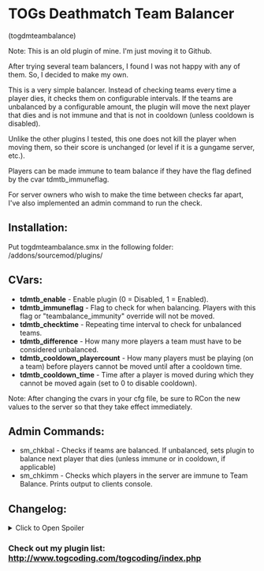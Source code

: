 # TOGs Deathmatch Team Balancer
(togdmteambalance)

Note: This is an old plugin of mine. I'm just moving it to Github.

After trying several team balancers, I found I was not happy with any of them. So, I decided to make my own.

This is a very simple balancer. Instead of checking teams every time a player dies, it checks them on configurable intervals. If the teams are unbalanced by a configurable amount, the plugin will move the next player that dies and is not immune and that is not in cooldown (unless cooldown is disabled).

Unlike the other plugins I tested, this one does not kill the player when moving them, so their score is unchanged (or level if it is a gungame server, etc.).

Players can be made immune to team balance if they have the flag defined by the cvar tdmtb_immuneflag.

For server owners who wish to make the time between checks far apart, I've also implemented an admin command to run the check.




## Installation:
Put togdmteambalance.smx in the following folder: /addons/sourcemod/plugins/


## CVars:
* **tdmtb_enable** - Enable plugin (0 = Disabled, 1 = Enabled).
* **tdmtb_immuneflag** - Flag to check for when balancing. Players with this flag or "teambalance_immunity" override will not be moved.
* **tdmtb_checktime** - Repeating time interval to check for unbalanced teams.
* **tdmtb_difference** - How many more players a team must have to be considered unbalanced.
* **tdmtb_cooldown_playercount** - How many players must be playing (on a team) before players cannot be moved until after a cooldown time.
* **tdmtb_cooldown_time** - Time after a player is moved during which they cannot be moved again (set to 0 to disable cooldown).

Note: After changing the cvars in your cfg file, be sure to RCon the new values to the server so that they take effect immediately.


## Admin Commands:
* sm_chkbal - Checks if teams are balanced. If unbalanced, sets plugin to balance next player that dies (unless immune or in cooldown, if applicable)
* sm_chkimm - Checks which players in the server are immune to Team Balance. Prints output to clients console.



## Changelog:
<details>
<summary>Click to Open Spoiler</summary>
<p>
11/11/16 (v2.0)
* Changed to new syntax and updated code for entire plugin. Changes untested.

05/19/15 (v1.3) [Forgot to release on AM]
* Removed OnPluginEnd (it was pointless). No need to close handles to the timer in OnPluginEnd, since they are released when the plugin is unloaded anyways.
* Added a few more notifications to the player being moved.

05/30/14 (v1.2)
* Fixed problem i noticed in the code that the check immunity function could take off a players immunity.
* Fixed error that could have occured if check immunity or check balance functions were called via rcon (print to chat would cause an error, since client isnt in game).
* Added check to see if plugin is enabled before checks on player death.
* Added cooldown time (configurable via cvar) for players who are switched, as well as a minimum number of players (configurable via cvar) needed for the cooldowns to activate (and ability to disable cooldown time all together).

03/25/14 (v1.1)
* Fixed Immunity System.
* Added admin command to check which players in the server are immune.

03/25/14 (v1.0)
* Initial release.
</p>
</details>






### Check out my plugin list: http://www.togcoding.com/togcoding/index.php
